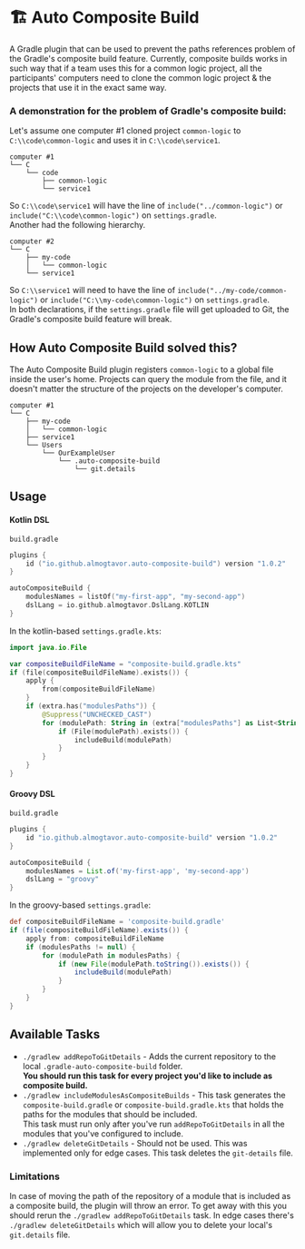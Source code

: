 # 🏗️ Auto Composite Build

A Gradle plugin that can be used to prevent the paths references problem of the Gradle's composite build feature.
Currently, composite builds works in such way that if a team uses this for a common logic project,
all the participants' computers need to clone the common logic project & the projects that use it in the exact same way.

### A demonstration for the problem of Gradle's composite build:
Let's assume one computer #1 cloned project `common-logic` to `C:\\code\common-logic` and uses it in `C:\\code\service1`.
```
computer #1
└── C
    └── code
        ├── common-logic
        └── service1
```
So `C:\\code\service1` will have the line of `include("../common-logic")` 
or `include("C:\\code\common-logic")` on `settings.gradle`.
<br>Another had the following hierarchy.
```
computer #2
└── C
    ├── my-code
    │   └── common-logic
    └── service1
```
So `C:\\service1` will need to have the line of `include("../my-code/common-logic")` 
or `include("C:\\my-code\common-logic")` on `settings.gradle`.
<br>In both declarations, if the `settings.gradle` file will get uploaded to Git, the Gradle's composite build feature will break.

## How Auto Composite Build solved this?
The Auto Composite Build plugin registers `common-logic` to a global file inside the user's home. 
Projects can query the module from the file, and it doesn't matter the structure of the projects on the developer's computer.
```
computer #1
└── C
    ├── my-code
    │   └── common-logic
    ├── service1
    └── Users
        └── OurExampleUser
            └── .auto-composite-build
                └── git.details
```

## Usage

#### Kotlin DSL

`build.gradle`
```kotlin
plugins {
    id ("io.github.almogtavor.auto-composite-build") version "1.0.2"
}

autoCompositeBuild {
    modulesNames = listOf("my-first-app", "my-second-app")
    dslLang = io.github.almogtavor.DslLang.KOTLIN
}
```

In the kotlin-based `settings.gradle.kts`:
```kotlin
import java.io.File

var compositeBuildFileName = "composite-build.gradle.kts"
if (file(compositeBuildFileName).exists()) {
    apply {
        from(compositeBuildFileName)
    }
    if (extra.has("modulesPaths")) {
        @Suppress("UNCHECKED_CAST")
        for (modulePath: String in (extra["modulesPaths"] as List<String>)) {
            if (File(modulePath).exists()) {
                includeBuild(modulePath)
            }
        }
    }
}
```

#### Groovy DSL

`build.gradle`
```groovy
plugins {
    id "io.github.almogtavor.auto-composite-build" version "1.0.2"
}

autoCompositeBuild {
    modulesNames = List.of('my-first-app', 'my-second-app')
    dslLang = "groovy"
}
```

In the groovy-based `settings.gradle`:
```groovy
def compositeBuildFileName = 'composite-build.gradle'
if (file(compositeBuildFileName).exists()) {
    apply from: compositeBuildFileName
    if (modulesPaths != null) {
        for (modulePath in modulesPaths) {
            if (new File(modulePath.toString()).exists()) {
                includeBuild(modulePath)
            }
        }
    }
}
```

## Available Tasks

* `./gradlew addRepoToGitDetails` - Adds the current repository to the local `.gradle-auto-composite-build` folder.<br>
    **You should run this task for every project you'd like to include as composite build.**
* `./gradlew includeModulesAsCompositeBuilds` - This task generates the `composite-build.gradle` or `composite-build.gradle.kts`
    that holds the paths for the modules that should be included.<br>
    This task must run only after you've run `addRepoToGitDetails` in all the modules that you've configured to include.
* `./gradlew deleteGitDetails` - Should not be used. This was implemented only for edge cases. 
    This task deletes the `git-details` file.

### Limitations

In case of moving the path of the repository of a module that is included as a composite build, the plugin will throw an error.
To get away with this you should rerun the `./gradlew addRepoToGitDetails` task.
In edge cases there's `./gradlew deleteGitDetails` which will allow you to delete your local's `git.details` file.
